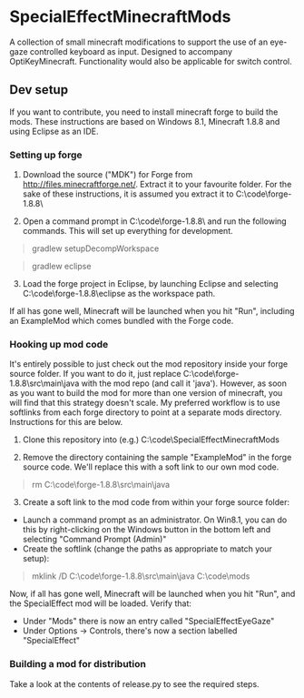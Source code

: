 # SpecialEffectMinecraftMods
A collection of small minecraft modifications to support the use of an eye-gaze controlled keyboard as input. Designed to accompany OptiKeyMinecraft.
Functionality would also be applicable for switch control.

## Dev setup
If you want to contribute, you need to install minecraft forge to build the mods. 
These instructions are based on Windows 8.1, Minecraft 1.8.8 and using Eclipse as an IDE.

### Setting up forge
1) Download the source ("MDK") for Forge from http://files.minecraftforge.net/. Extract it to your favourite folder. For the sake of these instructions, it is assumed you extract it to C:\code\forge-1.8.8\

2) Open a command prompt in C:\code\forge-1.8.8\ and run the following commands. This will set up everything for development.
> gradlew setupDecompWorkspace

> gradlew eclipse

3) Load the forge project in Eclipse, by launching Eclipse and selecting C:\code\forge-1.8.8\eclipse as the workspace path. 

If all has gone well, Minecraft will be launched when you hit "Run", including an ExampleMod which comes bundled with the Forge code.

### Hooking up mod code
It's entirely possible to just check out the mod repository inside your forge source folder. If you want to do it, just replace C:\code\forge-1.8.8\src\main\java with the mod repo (and call it 'java').
However, as soon as you want to build the mod for more than one version of minecraft, you will find that this strategy doesn't scale. My preferred workflow is to use softlinks from each forge directory to point at a separate mods directory. Instructions for this are below.

1) Clone this repository into (e.g.) C:\code\SpecialEffectMinecraftMods

2) Remove the directory containing the sample "ExampleMod" in the forge source code. We'll replace this with a soft link to our own mod code.
> rm C:\code\forge-1.8.8\src\main\java

3) Create a soft link to the mod code from within your forge source folder:
- Launch a command prompt as an administrator. On Win8.1, you can do this by right-clicking on the Windows button in the bottom left and selecting "Command Prompt (Admin)"
- Create the softlink (change the paths as appropriate to match your setup):

> mklink /D C:\code\forge-1.8.8\src\main\java C:\code\mods 

Now, if all has gone well, Minecraft will be launched when you hit "Run", and the SpecialEffect mod will be loaded. Verify that:
- Under "Mods" there is now an entry called "SpecialEffectEyeGaze"
- Under Options -> Controls, there's now a section labelled "SpecialEffect"

### Building a mod for distribution
Take a look at the contents of release.py to see the required steps.
